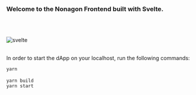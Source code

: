 ### Welcome to the Nonagon Frontend built with Svelte.

<br>

<br>

   ![svelte](https://user-images.githubusercontent.com/19872990/186268257-d00815ae-62b4-474c-be44-6e5a784904a2.png)
   
<br>
In order to start the dApp on your localhost, run the following commands:

```yarn```
<br>
<br>
```yarn build```
<br>
```yarn start```

<br>


